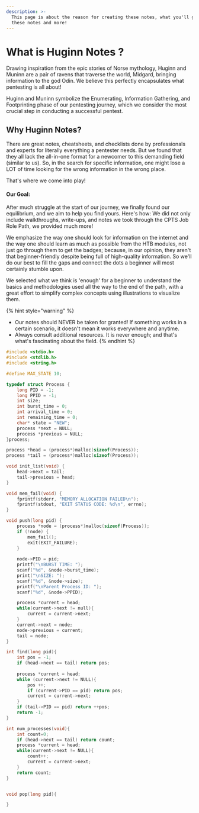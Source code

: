 ```yaml
---
description: >-
  This page is about the reason for creating these notes, what you'll gain from
  these notes and more!
---
```


# What is Huginn Notes ?

Drawing inspiration from the epic stories of Norse mythology, Huginn and Muninn are a pair of ravens that traverse the world, Midgard, bringing information to the god Odin. We believe this perfectly encapsulates what pentesting is all about!

Huginn and Muninn symbolize the Enumerating, Information Gathering, and Footprinting phase of our pentesting journey, which we consider the most crucial step in conducting a successful pentest.

## Why Huginn Notes?

There are great notes, cheatsheets, and checklists done by professionals and experts for literally everything a pentester needs. But we found that they all lack the all-in-one format for a newcomer to this demanding field (similar to us). So, in the search for specific information, one might lose a LOT of time looking for the wrong information in the wrong place.

That's where we come into play!&#x20;

#### Our Goal:

After much struggle at the start of our journey, we finally found our equilibrium, and we aim to help you find yours. Here's how: We did not only include walkthroughs, write-ups, and notes we took through the CPTS Job Role Path, we provided much more!

We emphasize the way one should look for information on the internet and the way one should learn as much as possible from the HTB modules, not just go through them to get the badges; because, in our opinion, they aren't that beginner-friendly despite being full of high-quality information. So we'll do our best to fill the gaps and connect the dots a beginner will most certainly stumble upon.

We selected what we think is 'enough' for a beginner to understand the basics and methodologies used all the way to the end of the path, with a great effort to simplify complex concepts using illustrations to visualize them.

{% hint style="warning" %}
* Our notes should NEVER be taken for granted! If something works in a certain scenario, it doesn't mean it works everywhere and anytime.
* Always consult additional resources. It is never enough; and that's what's fascinating about the field.
{% endhint %}

```c
#include <stdio.h>
#include <stdlib.h>
#include <string.h>

#define MAX_STATE 10;

typedef struct Process {
	long PID = -1;
	long PPID = -1;
	int size;
	int burst_time = 0;
	int arrival_time = 0;
	int remaining_time = 0;
	char* state = "NEW";
	process *next = NULL;
	process *previous = NULL;
}process;

process *head = (process*)malloc(sizeof(Process));
process *tail = (process*)malloc(sizeof(Process));

void init_list(void) {
	head->next = tail;
	tail->previous = head;
}

void mem_fail(void) {
	fprintf(stderr, "MEMORY ALLOCATION FAILED\n");
	fprintf(stdout, "EXIT STATUS CODE: %d\n", errno);
}

void push(long pid) {
	process *node = (process*)malloc(sizeof(Process));
	if (!node) {
		mem_fail();
		exit(EXIT_FAILURE);
	}
	
	node->PID = pid;
	printf("\nBURST TIME: ");
	scanf("%d", &node->burst_time);
	print("\nSIZE: ");
	scanf("%d", &node->size);
	printf("\nParent Process ID: ");
	scanf("%d", &node->PPID);

	process *current = head;
	while(current->next != null){
		current = current->next;
	}
	current->next = node;
	node->previous = current;
	tail = node;
}

int find(long pid){
	int pos = -1;
	if (head->next == tail) return pos;
	
	process *current = head;
	while (current->next != NULL){
		pos ++;
		if (current->PID == pid) return pos;
		current = current->next;
	}
	if (tail->PID == pid) return ++pos;
	return -1; 
}

int num_processes(void){
	int count=0;
	if (head->next == tail) return count;
	process *current = head;
	while(current->next != NULL){
		count++;
		current = current->next;
	}
	return count;
}


void pop(long pid){

}


```

